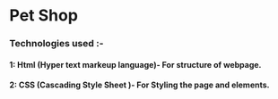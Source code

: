# Pet Shop

### Technologies used :-
#### 1: Html (Hyper text markeup language)- For structure of webpage.
#### 2: CSS (Cascading Style Sheet )- For Styling the page and elements.
